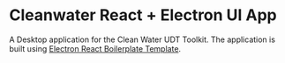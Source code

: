 # Cleanwater React + Electron UI App 
A Desktop application for the Clean Water UDT Toolkit. 
The application is built using [Electron React Boilerplate Template](https://github.com/electron-react-boilerplate/electron-react-boilerplate). 

